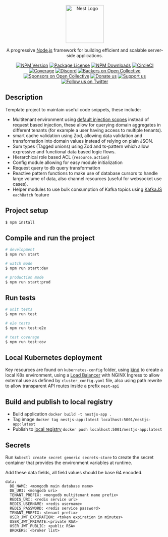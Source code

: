 <p align="center">
  <a href="http://nestjs.com/" target="blank"><img src="https://nestjs.com/img/logo-small.svg" width="120" alt="Nest Logo" /></a>
</p>

[circleci-image]: https://img.shields.io/circleci/build/github/nestjs/nest/master?token=abc123def456
[circleci-url]: https://circleci.com/gh/nestjs/nest

  <p align="center">A progressive <a href="http://nodejs.org" target="_blank">Node.js</a> framework for building efficient and scalable server-side applications.</p>
    <p align="center">
<a href="https://www.npmjs.com/~nestjscore" target="_blank"><img src="https://img.shields.io/npm/v/@nestjs/core.svg" alt="NPM Version" /></a>
<a href="https://www.npmjs.com/~nestjscore" target="_blank"><img src="https://img.shields.io/npm/l/@nestjs/core.svg" alt="Package License" /></a>
<a href="https://www.npmjs.com/~nestjscore" target="_blank"><img src="https://img.shields.io/npm/dm/@nestjs/common.svg" alt="NPM Downloads" /></a>
<a href="https://circleci.com/gh/nestjs/nest" target="_blank"><img src="https://img.shields.io/circleci/build/github/nestjs/nest/master" alt="CircleCI" /></a>
<a href="https://coveralls.io/github/nestjs/nest?branch=master" target="_blank"><img src="https://coveralls.io/repos/github/nestjs/nest/badge.svg?branch=master#9" alt="Coverage" /></a>
<a href="https://discord.gg/G7Qnnhy" target="_blank"><img src="https://img.shields.io/badge/discord-online-brightgreen.svg" alt="Discord"/></a>
<a href="https://opencollective.com/nest#backer" target="_blank"><img src="https://opencollective.com/nest/backers/badge.svg" alt="Backers on Open Collective" /></a>
<a href="https://opencollective.com/nest#sponsor" target="_blank"><img src="https://opencollective.com/nest/sponsors/badge.svg" alt="Sponsors on Open Collective" /></a>
  <a href="https://paypal.me/kamilmysliwiec" target="_blank"><img src="https://img.shields.io/badge/Donate-PayPal-ff3f59.svg" alt="Donate us"/></a>
    <a href="https://opencollective.com/nest#sponsor"  target="_blank"><img src="https://img.shields.io/badge/Support%20us-Open%20Collective-41B883.svg" alt="Support us"></a>
  <a href="https://twitter.com/nestframework" target="_blank"><img src="https://img.shields.io/twitter/follow/nestframework.svg?style=social&label=Follow" alt="Follow us on Twitter"></a>
</p>
  <!--[![Backers on Open Collective](https://opencollective.com/nest/backers/badge.svg)](https://opencollective.com/nest#backer)
  [![Sponsors on Open Collective](https://opencollective.com/nest/sponsors/badge.svg)](https://opencollective.com/nest#sponsor)-->

## Description
Template project to maintain useful code snippets, these include:

- Multitenant environment using [default injection scopes](https://docs.nestjs.com/fundamentals/injection-scopes) instead of request based injection, these allow for querying domain aggregates in different tenants (for example a user having access to multiple tenants).
- smart cache validation using Zod, allowing data validation and transformation into domain values instead of relying on plain JSON.
- Sum types (Tagged unions) using Zod and ts-pattern which allow expressive and functional data based logic flows.
- Hierarchical role based ACL (```resource.action```)
- Config module allowing for easy module initialization
- Request query to db query transformation
- Reactive pattern functions to make use of database cursors to handle large volume of data, also channel resources (useful for websocket use cases).
- Helper modules to use bulk consumption of Kafka topics using [KafkaJS](https://kafka.js.org/) ```eachBatch``` feature
 

## Project setup

```bash
$ npm install
```

## Compile and run the project

```bash
# development
$ npm run start

# watch mode
$ npm run start:dev

# production mode
$ npm run start:prod
```

## Run tests

```bash
# unit tests
$ npm run test

# e2e tests
$ npm run test:e2e

# test coverage
$ npm run test:cov
```

## Local Kubernetes deployment

Key resources are found on ```kubernetes-config``` folder, using [kind](https://kind.sigs.k8s.io/) to create a local K8s environment, using a [Load Balancer](https://github.com/kubernetes-sigs/cloud-provider-kind) with NGINX Ingress to allow external use as defined by ```cluster_config.yaml``` file, also using path rewrite to allow transparent API routes inside a prefix ```nest-api```

## Build and publish to local registry

- Build application ```docker build -t nestjs-app .```
- Tag image ```docker tag nestjs-app:latest localhost:5001/nestjs-app:latest```
- Publish to [local registry](https://kind.sigs.k8s.io/docs/user/local-registry/) ```docker push localhost:5001/nestjs-app:latest```

## Secrets
Run ```kubectl create secret generic secrets-store``` to create the secret container that provides the environment variables at runtime.

Add these data fields, all field values should be base 64 encoded.
```
data:
  DB_NAME: <mongodb main database name>
  DB_URI: <mongodb uri>
  TENANT_PREFIX: <mongodb multitenant name prefix>
  REDIS_URI: <redis service url>
  REDIS_USERNAME: <redis username>
  REDIS_PASSWORD: <redis service password>
  TENANT_PREFIX: <tenant prefix>
  USER_JWT_EXPIRATION: <token expiration in minutes>
  USER_JWT_PRIVATE:<private RSA>
  USER_JWT_PUBLIC: <public RSA>
  BROKERS: <broker list>
```